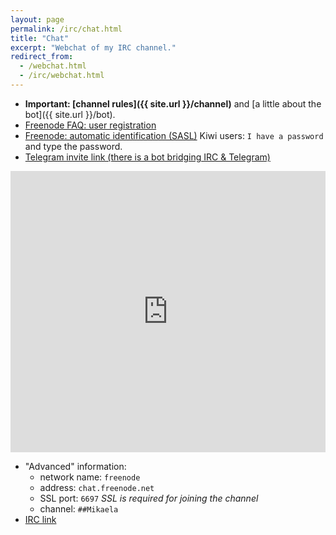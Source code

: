 ```yaml
---
layout: page
permalink: /irc/chat.html
title: "Chat"
excerpt: "Webchat of my IRC channel."
redirect_from:
  - /webchat.html
  - /irc/webchat.html
---
```


<!-- You must (usually) be registered to freenode IRC network for joining the
channel (in order to reduce spam).
* If you are registered, please write your registered nickname as Nickname
  and check the `I have a password` box and write your password to the
  `Password` box.
* If you aren't registered, don't check the box or type password, but
  instead type `/query nickserv` and type
  `register YOURPASSWORD you@example.org`. Check your email and copy-paste
  `VERIFY secretcode` from there and type `/join ##Mikaela` and you are on
  the channel and can use the above instructions next time. -->

* **Important: [channel rules]({{ site.url }}/channel)** and
[a little about the bot]({{ site.url }}/bot).
* [Freenode FAQ: user registration](https://freenode.net/faq.shtml#userregistration)
* [Freenode: automatic identification (SASL)](https://freenode.net/sasl)
  Kiwi users: `I have a password` and type the password.
* [Telegram invite link (there is a bot bridging IRC & Telegram)](https://telegram.me/joinchat/Cc6XLD5gkdODzM4UdNdrvw)

<iframe src="https://kiwiirc.com/client?settings=371cbadad7d7d75d5c73855f8ae4395d" style="border:0; width:100%; height:450px;"></iframe>

* "Advanced" information:
    * network name: `freenode`
    * address: `chat.freenode.net`
    * SSL port: `6697` *SSL is required for joining the channel*
    * channel: `##Mikaela`
* [IRC link](/r/irc-mikaela.html)
